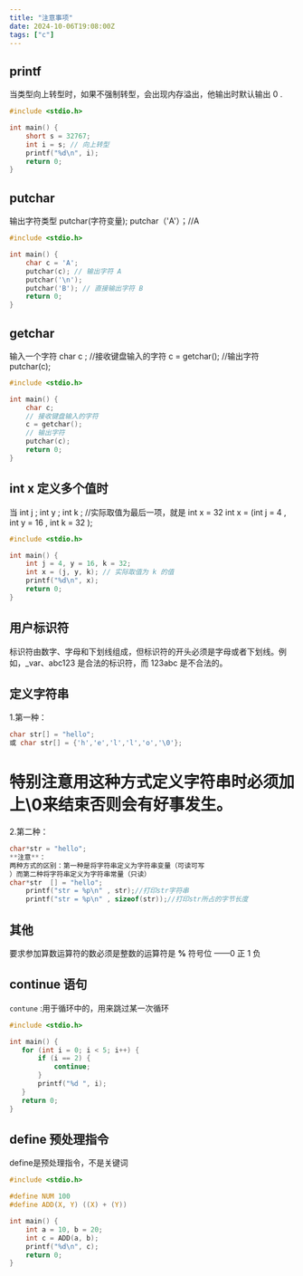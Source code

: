 ```yaml
---
title: "注意事项"
date: 2024-10-06T19:08:00Z
tags: ["c"]
---
```


## printf

当类型向上转型时，如果不强制转型，会出现内存溢出，他输出时默认输出 0 .
```c
#include <stdio.h>

int main() {
    short s = 32767;
    int i = s; // 向上转型
    printf("%d\n", i); 
    return 0;
}
```
## putchar

输出字符类型
putchar(字符变量);
putchar（'A'）；//A
```c
#include <stdio.h>

int main() {
    char c = 'A';
    putchar(c); // 输出字符 A
    putchar('\n'); 
    putchar('B'); // 直接输出字符 B
    return 0;
}
```
## getchar

输入一个字符
char c ;
//接收键盘输入的字符
c = getchar();
//输出字符
putchar(c);
```c
#include <stdio.h>

int main() {
    char c;
    // 接收键盘输入的字符
    c = getchar();
    // 输出字符
    putchar(c);
    return 0;
}
```

## int x 定义多个值时

当
int j ;
int y ;
int k ;
//实际取值为最后一项，就是 int x = 32
int x = (int j = 4 , int y = 16 , int k = 32 );
```c
#include <stdio.h>

int main() {
    int j = 4, y = 16, k = 32;
    int x = (j, y, k); // 实际取值为 k 的值
    printf("%d\n", x); 
    return 0;
}
```
##

## 用户标识符

标识符由数字、字母和下划线组成，但标识符的开头必须是字母或者下划线。例如，_var、abc123 是合法的标识符，而 123abc 是不合法的。

## 定义字符串

1.第一种：
 ```c
char str[] = "hello";
或 char str[] = {'h','e','l','l','o','\0'};

```
# 特别注意用这种方式定义字符串时必须加上\0来结束否则会有好事发生。
2.第二种： 
```c
char*str = "hello";
**注意**：
两种方式的区别：第一种是将字符串定义为字符串变量（可读可写
）而第二种将字符串定义为字符串常量（只读）
char*str  [] = "hello";
    printf("str = %p\n" , str);//打印str字符串
    printf("str = %p\n" , sizeof(str));//打印str所占的字节长度
```    
## 其他
要求参加算数运算符的数必须是整数的运算符是 **%**
 符号位 ——0 正 1 负
## continue 语句
 `contune` :用于循环中的，用来跳过某一次循环
 ```c
 #include <stdio.h>

int main() {
    for (int i = 0; i < 5; i++) {
        if (i == 2) {
            continue; 
        }
        printf("%d ", i); 
    }
    return 0;
}
 ```
 ## define 预处理指令
 define是预处理指令，不是关键词
```c
#include <stdio.h>

#define NUM 100
#define ADD(X, Y) ((X) + (Y))

int main() {
    int a = 10, b = 20;
    int c = ADD(a, b); 
    printf("%d\n", c); 
    return 0;
}
```

